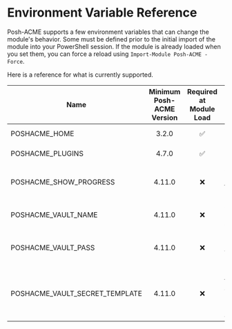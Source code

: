 # Environment Variable Reference

Posh-ACME supports a few environment variables that can change the module's behavior. Some must be defined prior to the initial import of the module into your PowerShell session. If the module is already loaded when you set them, you can force a reload using `Import-Module Posh-ACME -Force`.

Here is a reference for what is currently supported.

| Name                           | Minimum</br>Posh-ACME Version | Required at</br>Module Load | Description |
| ----                           | :---------------------------: | :-------------------------: | ----------- |
| POSHACME_HOME                  | 3.2.0                         | :white_check_mark:          | Change the default config location. ([Guide](Using-an-Alternate-Config-Location.md)) |
| POSHACME_PLUGINS               | 4.7.0                         | :white_check_mark:          | Load custom plugins. ([Guide](Using-Custom-Plugins.md)) |
| POSHACME_SHOW_PROGRESS         | 4.11.0                        | :x:                         | Show progress bar during DNS propagation delay timer. Must exist as any non-null or empty value. |
| POSHACME_VAULT_NAME            | 4.11.0                        | :x:                         | SecretManagement Vault Name to store Posh-ACME secrets. ([Guide](Using-SecretManagement.md)) |
| POSHACME_VAULT_PASS            | 4.11.0                        | :x:                         | (Optional) Password required to unlock the vault specified by POSHACME_VAULT_NAME. |
| POSHACME_VAULT_SECRET_TEMPLATE | 4.11.0                        | :x:                         | (Optional) Template used to name the Posh-ACME created secrets. Default is `poshacme-{0}-sskey` and `{0}` is replaced by a per-account vault GUID. |
